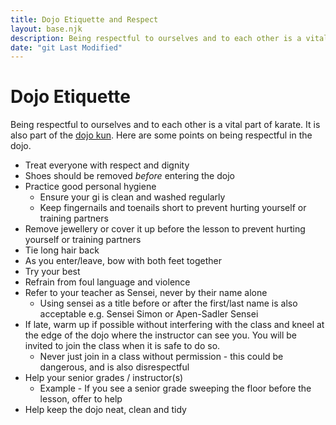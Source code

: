 ```yaml
---
title: Dojo Etiquette and Respect
layout: base.njk
description: Being respectful to ourselves and to each other is a vital part of karate. We must treat everyone with respect and dignity.
date: "git Last Modified"
---
```

# Dojo Etiquette

Being respectful to ourselves and to each other is a vital part of karate. It is also part of the [dojo kun](/dojokun/). Here are some points on being respectful in the dojo.

* Treat everyone with respect and dignity
* Shoes should be removed *before* entering the dojo
* Practice good personal hygiene
  * Ensure your gi is clean and washed regularly
  * Keep fingernails and toenails short to prevent hurting yourself or training partners
* Remove jewellery or cover it up before the lesson to prevent hurting yourself or training partners
* Tie long hair back
* As you enter/leave, bow with both feet together
* Try your best
* Refrain from foul language and violence
* Refer to your teacher as Sensei, never by their name alone
  * Using sensei as a title before or after the first/last name is also acceptable e.g. Sensei Simon or Apen-Sadler Sensei
* If late, warm up if possible without interfering with the class and kneel at the edge of the dojo where the instructor can see you. You will be invited to join the class when it is safe to do so.
  * Never just join in a class without permission - this could be dangerous, and is also disrespectful
* Help your senior grades / instructor(s)
  * Example - If you see a senior grade sweeping the floor before the lesson, offer to help
* Help keep the dojo neat, clean and tidy

